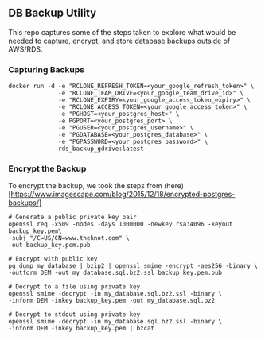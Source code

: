 ## DB Backup Utility

This repo captures some of the steps taken to explore what would be needed to capture, encrypt, and store database backups outside of AWS/RDS.

### Capturing Backups

```
docker run -d -e "RCLONE_REFRESH_TOKEN=<your_google_refresh_token>" \
              -e "RCLONE_TEAM_DRIVE=<your_google_team_drive_id>" \
              -e "RCLONE_EXPIRY=<your_google_access_token_expiry>" \
              -e "RCLONE_ACCESS_TOKEN=<your_google_access_token>" \
              -e "PGHOST=<your_postgres_host>" \
              -e PGPORT=<your_postgres_port> \
              -e "PGUSER=<your_postgres_username>" \
              -e "PGDATABASE=<your_postgres_database>" \
              -e "PGPASSWORD=<your_postgres_password>" \
              rds_backup_gdrive:latest
```

### Encrypt the Backup

To encrypt the backup, we took the steps from (here)[https://www.imagescape.com/blog/2015/12/18/encrypted-postgres-backups/]

    # Generate a public private key pair
    openssl req -x509 -nodes -days 1000000 -newkey rsa:4096 -keyout backup_key.pem\
    -subj "/C=US/CN=www.theknot.com" \
    -out backup_key.pem.pub

    # Encrypt with public key  
    pg_dump my_database | bzip2 | openssl smime -encrypt -aes256 -binary \
    -outform DEM -out my_database.sql.bz2.ssl backup_key.pem.pub

    # Decrypt to a file using private key
    openssl smime -decrypt -in my_database.sql.bz2.ssl -binary \
    -inform DEM -inkey backup_key.pem -out my_database.sql.bz2

    # Decrypt to stdout using private key
    openssl smime -decrypt -in my_database.sql.bz2.ssl -binary \
    -inform DEM -inkey backup_key.pem | bzcat
